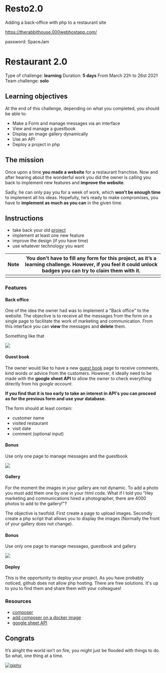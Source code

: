 # Resto2.0
Adding a back-office with php to a restaurant site 

https://therabbithouse.000webhostapp.com/

password: SpaceJam


# Restaurant 2.0  

Type of challenge: **learning**
Duration: **5 days**
From March 22h to 26st 2021
Team challenge: **solo**

## Learning objectives

At the end of this challenge, depending on what you completed, you should be able to:

- Make a Form and manage messages via an interface
- View and manage a guestbook
- Display an image gallery dynamically
- Use an API
- Deploy a project in php

## The mission

Once upon a time **you made a website** for a restaurant franchise. Now and after hearing about the wonderful work you did the owner is calling you back to implement new features and **improve the website**.

Sadly, he can only pay you for a week of work, which **won’t be enough time** to implement all his ideas. Hopefully, he’s ready to make compromises, you have to **implement as much as you can** in the given time.

## Instructions

- take back your old [project](https://github.com/becodeorg/BXL-Swartz-4-27/blob/master/1.The-Field/6.Bootstrap/restaurant.adoc)
- implement at least one new feature
- improve the design (if you have time)
- use whatever technology you want

| Note | You don’t have to fill any form for this project, as it’s a learning challenge. However, if you feel it could unlock **badges** you can try to claim them with it. |
| ---- | ------------------------------------------------------------ |
|      |                                                              |

### Features

#### Back office

One of the idea the owner had was to implement a "Back office" to the website. The objective is to receive all the messages from the form on a single page to facilitate the work of marketing and communication. From this interface you can **view** the messages and **delete** them.

Something like that

![](deletemessage.png)



#### Guest book

The owner would like to have a new [guest book](https://en.wikipedia.org/wiki/Guestbook) page to receive comments, kind words or advice from the customers. However, it ideally need to be made with the **google sheet API** to allow the owner to check everything directly from his *google account*.

**If you find that it is too early to take an interest in API's you can proceed as for the previous form and use your database.**

The form should at least contain:

- customer name
- visited restaurant
- visit date
- comment (optional input)

#### Bonus

Use only one page to manage messages and the guestbook

![](backofficeX2.png)



#### Gallery

For the moment the images in your gallery are not dynamic. To add a photo you must add them one by one in your html code. What if I told you "Hey marketing and communications hired a photographer, there are 4000 photos to add to the gallery!"?

The objective is twofold. First create a page to upload images.
Secondly create a php script that allows you to display the images (Normally the front of your gallery does not change).

#### Bonus

Use only one page to manage messages, guestbook and gallery

![](backofficeIMG.png)



#### Deploy

This is the opportunity to deploy your project. As you have probably noticed, github does not allow php hosting. There are free solutions. It's up to you to find them and share them with your colleagues!



### Resources

- [composer](https://getcomposer.org/)
- [add composer on a docker image](https://tinyurl.com/yxda5q7o)
- [google sheet API](https://developers.google.com/sheets/api/quickstart/php)

## Congrats

It’s alright the world isn’t on fire, you might just be flooded with things to do. So what, one thing at a time.

[![giphy](https://camo.githubusercontent.com/81248d4b3e370e2b55d85b260099725374b154e5a06ad06a06e6dc15a4c3ab96/68747470733a2f2f6d656469612e67697068792e636f6d2f6d656469612f316a597968734f646d4c394e7138426d4b702f67697068792e676966)](https://camo.githubusercontent.com/81248d4b3e370e2b55d85b260099725374b154e5a06ad06a06e6dc15a4c3ab96/68747470733a2f2f6d656469612e67697068792e636f6d2f6d656469612f316a597968734f646d4c394e7138426d4b702f67697068792e676966)
